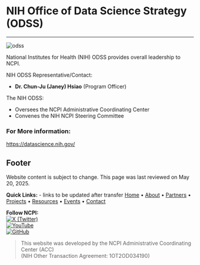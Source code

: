NIH Office of Data Science Strategy (ODSS)
==========================================

* * *
![odss](https://github.com/user-attachments/assets/93d3a0ef-96c5-4c63-9313-9e518aae5109)

National Institutes for Health (NIH) ODSS provides overall leadership to NCPI.

NIH ODSS Representative/Contact:

*   **Dr. Chun-Ju (Janey) Hsiao** (Program Officer)

The NIH ODSS:

*   Oversees the NCPI Administrative Coordinating Center
*   Convenes the NIH NCPI Steering Committee

### For More information:
https://datascience.nih.gov/



## Footer

Website content is subject to change. This page was last reviewed on May 20, 2025.

**Quick Links:**  - links to be updated after transfer
[Home](/) • [About](/about) • [Partners](/partners) • [Projects](/projects) • [Resources](/resources) • [Events](/events) • [Contact](/contact)

**Follow NCPI:**  
[![X (Twitter)](https://img.shields.io/badge/X-@NIHCloudInterop-1DA1F2?logo=twitter&logoColor=white)](https://twitter.com/NIHCloudInterop)  
[![YouTube](https://img.shields.io/badge/YouTube-ncpi--acc-red?logo=youtube&logoColor=white)](https://www.youtube.com/@ncpi-acc)  
[![GitHub](https://img.shields.io/badge/GitHub-NIH--NCPI-black?logo=github&logoColor=white)](https://github.com/NIH-NCPI)

> This website was developed by the NCPI Administrative Coordinating Center (ACC)  
> (NIH Other Transaction Agreement: 1OT2OD034190)
